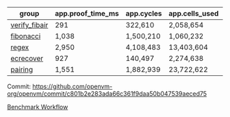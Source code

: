 | group | app.proof_time_ms | app.cycles | app.cells_used | leaf.proof_time_ms | leaf.cycles | leaf.cells_used |
| -- | -- | -- | -- | -- | -- | -- |
| [verify_fibair](https://github.com/openvm-org/openvm/blob/benchmark-results/benchmarks/verify_fibair-c801b2e283ada66c361f9daa50b047539aeced75.md) | 291 |  322,610 |  2,058,654 |- | - | - |
| [fibonacci](https://github.com/openvm-org/openvm/blob/benchmark-results/benchmarks/fibonacci-c801b2e283ada66c361f9daa50b047539aeced75.md) | 1,038 |  1,500,210 |  1,060,232 | 1,079 |  1,248,050 |  6,727,266 |
| [regex](https://github.com/openvm-org/openvm/blob/benchmark-results/benchmarks/regex-c801b2e283ada66c361f9daa50b047539aeced75.md) | 2,950 |  4,108,483 |  13,403,604 | 4,149 |  3,326,579 |  29,597,698 |
| [ecrecover](https://github.com/openvm-org/openvm/blob/benchmark-results/benchmarks/ecrecover-c801b2e283ada66c361f9daa50b047539aeced75.md) | 927 |  140,497 |  2,274,638 | 4,029 |  2,934,865 |  29,404,728 |
| [pairing](https://github.com/openvm-org/openvm/blob/benchmark-results/benchmarks/pairing-c801b2e283ada66c361f9daa50b047539aeced75.md) | 1,551 |  1,882,939 |  23,722,622 | 1,750 |  2,010,453 |  16,451,316 |


Commit: https://github.com/openvm-org/openvm/commit/c801b2e283ada66c361f9daa50b047539aeced75

[Benchmark Workflow](https://github.com/openvm-org/openvm/actions/runs/17334028688)
